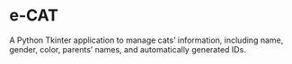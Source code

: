 # e-CAT
A Python Tkinter application to manage cats’ information, including name, gender, color, parents’ names, and automatically generated IDs.
